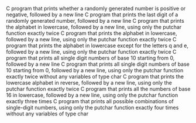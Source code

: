 C program that prints whether a randomly generated number is positive or negative, followed by a new line
C program that prints the last digit of a randomly generated number, followed by a new line
C program that prints the alphabet in lowercase, followed by a new line, using only the putchar function exactly twice
C program that prints the alphabet in lowercase, followed by a new line, using only the putchar function exactly twice
C program that prints the alphabet in lowercase except for the letters q and e, followed by a new line, using only the putchar function exactly twice
C program that prints all single digit numbers of base 10 starting from 0, followed by a new line
C program that prints all single digit numbers of base 10 starting from 0, followed by a new line, using only the putchar function exactly twice without any variables of type char
C program that prints the lowercase alphabet in reverse, followed by a new line, using only the putchar function exactly twice
C program that prints all the numbers of base 16 in lowercase, followed by a new line, using only the putchar function exactly three times
C program that prints all possible combinations of single-digit numbers, using only the putchar function exactly four times without any variables of type char
